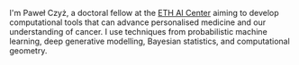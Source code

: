 I'm Paweł Czyż, a doctoral fellow at the [ETH AI Center](https://ai.ethz.ch/) aiming to develop computational tools that can advance personalised medicine and our understanding of cancer. I use techniques from probabilistic machine learning, deep generative modelling, Bayesian statistics, and computational geometry.
